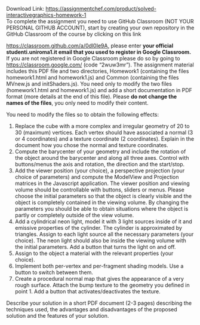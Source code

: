 Download Link: https://assignmentchef.com/product/solved-interactivegraphics-homework-1
<br>
To complete the assignment you need to use GitHub Classroom (NOT YOUR PERSONAL GITHUB ACCOUNT), start by creating your own repository in the GitHub Classroom of the course by clicking on this link

<a href="https://classroom.github.com/a/0dl0Ie9A">https://classroom.github.com/a/0dl0Ie9A</a><a href="https://classroom.github.com/a/0dl0Ie9A">,</a> please enter <strong>your official studenti.uniroma1.it email that you used to register in Google Classroom. </strong>If you are not registered in Google Classroom please do so by going to <a href="https://classroom.google.com/">https://classroom.google.com/</a> (code “2wuw3mr”). The assignment material includes this PDF file and two directories, Homework1 (containing the files homework1.html and homework1.js) and Common (containing the files MVnew.js and initShaders.js). You need only to modify the two files (homework1.html and homework1.js) and add a short documentation in PDF format (more details at the end of this file). Please <strong>do not change the names of the files</strong>, you only need to modify their content.




You need to modify the files so to obtain the following effects:




<ol>

 <li>Replace the cube with a more complex and irregular geometry of 20 to 30 (maximum) vertices. Each vertex should have associated a normal (3 or 4 coordinates) and a texture coordinate (2 coordinates). Explain in the document how you chose the normal and texture coordinates.</li>

 <li>Compute the barycenter of your geometry and include the rotation of the object around the barycenter and along all three axes. Control with buttons/menus the axis and rotation, the direction and the start/stop.</li>

 <li>Add the viewer position (your choice), a perspective projection (your choice of parameters) and compute the ModelView and Projection matrices in the Javascript application. The viewer position and viewing volume should be controllable with buttons, sliders or menus. Please choose the initial parameters so that the object is clearly visible and the object is completely contained in the viewing volume. By changing the parameters you should be able to obtain situations where the object is partly or completely outside of the view volume.</li>

 <li>Add a cylindrical neon light, model it with 3 light sources inside of it and emissive properties of the cylinder. The cylinder is approximated by triangles. Assign to each light source all the necessary parameters (your choice). The neon light should also be inside the viewing volume with the initial parameters. Add a button that turns the light on and off.</li>

 <li>Assign to the object a material with the relevant properties (your choice).</li>

 <li>Implement both per-vertex and per-fragment shading models. Use a button to switch between them.</li>

 <li>Create a procedural normal map that gives the appearance of a very rough surface. Attach the bump texture to the geometry you defined in point 1. Add a button that activates/deactivates the texture.</li>

</ol>




Describe your solution in a short PDF document (2-3 pages) describing the techniques used, the advantages and disadvantages of the proposed solution and the features of your solution.


